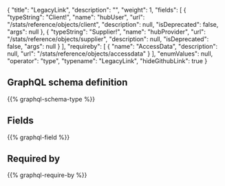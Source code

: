 {
  "title": "LegacyLink",
  "description": "",
  "weight": 1,
  "fields": [
    {
      "typeString": "Client!",
      "name": "hubUser",
      "url": "/stats/reference/objects/client",
      "description": null,
      "isDeprecated": false,
      "args": null
    },
    {
      "typeString": "Supplier!",
      "name": "hubProvider",
      "url": "/stats/reference/objects/supplier",
      "description": null,
      "isDeprecated": false,
      "args": null
    }
  ],
  "requireby": [
    {
      "name": "AccessData",
      "description": null,
      "url": "/stats/reference/objects/accessdata"
    }
  ],
  "enumValues": null,
  "operator": "type",
  "typename": "LegacyLink",
  "hideGithubLink": true
}
## GraphQL schema definition

{{% graphql-schema-type %}}

## Fields

{{% graphql-field %}}

## Required by

{{% graphql-require-by %}}
